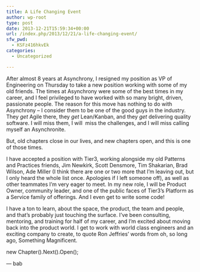 ```yaml
---
title: A Life Changing Event
author: wp-root
type: post
date: 2013-12-21T15:59:34+00:00
url: /index.php/2013/12/21/a-life-changing-event/
sfw_pwd:
  - KSFz416hkvEk
categories:
  - Uncategorized

---
```

After almost 8 years at Asynchrony, I resigned my position as VP of Engineering on Thursday to take a new position working with some of my old friends. The times at Asynchrony were some of the best times in my career, and I feel privileged to have worked with so many bright, driven, passionate people. The reason for this move has nothing to do with Asynchrony – I consider them to be one of the good guys in the industry. They _get_ Agile there, they _get_ Lean/Kanban, and they _get_ delivering quality software. I will miss them, I will&nbsp; miss the challenges, and I will miss calling myself an Asynchronite.

But, old chapters close in our lives, and new chapters open, and this is one of those times.

I have accepted a position with Tier3, working alongside my old Patterns and Practices friends, Jim Newkirk, Scott Densmore, Tim Shakarian, Brad Wilson, Ade Miller (I think there are one or two more that I’m leaving out, but I only heard the whole list once. Apologies if I left someone off), as well as other teammates I’m very eager to meet. In my new role, I will be Product Owner, community leader, and one of the public faces of Tier3’s Platform as a Service family of offerings. And I even get to write some code!

I have a ton to learn, about the space, the product, the team and people, and that’s probably just touching the surface. I’ve been consulting, mentoring, and training for half of my career, and I’m excited about moving back into the product world. I get to work with world class engineers and an exciting company to create, to quote Ron Jeffries’ words from oh, so long ago, Something Magnificent.

new Chapter().Next().Open(); 

&#8212; bab